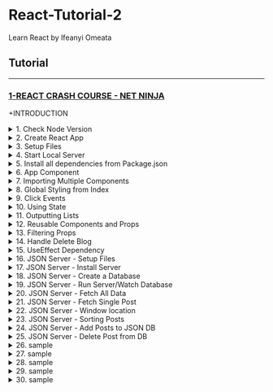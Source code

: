 # React-Tutorial-2
Learn React by Ifeanyi Omeata

## Tutorial

---

### [1-REACT CRASH COURSE - NET NINJA](#)

+INTRODUCTION

<details>
  <summary>1. Check Node Version</summary>

```bash
node -v
```

</details>

<details>
  <summary>2. Create React App</summary>

```bash
npx create-react-app dojo-blog
```

</details>

<details>
  <summary>3. Setup Files</summary>

Index.js:

```Javascript
import React from 'react';
import ReactDOM from 'react-dom/client';
import './index.css';
import App from './App';

const root = ReactDOM.createRoot(document.getElementById('root'));
root.render(
  <React.StrictMode>
    <App />
  </React.StrictMode>
);

```

App.js:

```Javascript
import logo from './logo.svg';
import './App.css';

function App() {
  return (
    <div className="App">
      <header className="App-header">
        <img src={logo} className="App-logo" alt="logo" />
        <p>
          Edit <code>src/App.js</code> and save to reload.
        </p>
        <a
          className="App-link"
          href="https://reactjs.org"
          target="_blank"
          rel="noopener noreferrer"
        >
          Learn React
        </a>
      </header>
    </div>
  );
}

export default App;

```

Index.html:

```HTML
<!DOCTYPE html>
<html lang="en">
  <head>
    <meta charset="utf-8" />
    <link rel="icon" href="%PUBLIC_URL%/favicon.ico" />
    <meta name="viewport" content="width=device-width, initial-scale=1" />
    <meta name="theme-color" content="#000000" />
    <meta
      name="description"
      content="Web site created using create-react-app"
    />
    <link rel="apple-touch-icon" href="%PUBLIC_URL%/logo192.png" />
    <!--
      manifest.json provides metadata used when your web app is installed on a
      user's mobile device or desktop. See https://developers.google.com/web/fundamentals/web-app-manifest/
    -->
    <link rel="manifest" href="%PUBLIC_URL%/manifest.json" />
    <!--
      Notice the use of %PUBLIC_URL% in the tags above.
      It will be replaced with the URL of the `public` folder during the build.
      Only files inside the `public` folder can be referenced from the HTML.

      Unlike "/favicon.ico" or "favicon.ico", "%PUBLIC_URL%/favicon.ico" will
      work correctly both with client-side routing and a non-root public URL.
      Learn how to configure a non-root public URL by running `npm run build`.
    -->
    <title>React App</title>
  </head>
  <body>
    <noscript>You need to enable JavaScript to run this app.</noscript>
    <div id="root"></div>
    <!--
      This HTML file is a template.
      If you open it directly in the browser, you will see an empty page.

      You can add webfonts, meta tags, or analytics to this file.
      The build step will place the bundled scripts into the <body> tag.

      To begin the development, run `npm start` or `yarn start`.
      To create a production bundle, use `npm run build` or `yarn build`.
    -->
  </body>
</html>

```

</details>

<details>
  <summary>4. Start Local Server</summary>

```bash
npm run start
```

```Javascript
// Compiled successfully!

// You can now view dojo-blog in the browser.

//   Local:            http://localhost:3000
//   On Your Network:  http://192.168.178.68:3000

// Note that the development build is not optimized.
// To create a production build, use npm run build.

// webpack compiled successfully

```

</details>

<details>
  <summary>5. Install all dependencies from Package.json</summary>

```bash
npm install
```

</details>

<details>
  <summary>6. App Component</summary>

App.js:

```Javascript
import './App.css';

function App() {
  const title = 'Welcome to the new blog';
  const likes = 50;
  const person = { name: 'yoshi' , age: 30 };
  const link = 'http://www.google.com';

  return (
    <div className="App">
      <header className="App-header">
        <h1>App Component</h1>
        <h2>{ title}</h2>
        <p>Liked { likes } times</p>
        <p>{ person.name }</p>
        <p>{ 10 }</p>
        <p>{ "hello, ninjas" }</p>
        <p>{ [1,2,3,4,5] }</p>
        <p>{Math.random() * 10 }</p>

        <a href={link}>Google Site</a>
      </header>
    </div>
  );
}

export default App;
```

</details>

<details>
  <summary>7. Importing Multiple Components</summary>

App.js:

```Javascript
import './App.css';
import Navbar from './components/Navbar';
import Home from './components/Home';

function App() {

  return (
    <div className="App">
      <Navbar />
      <header className="content">
        <Home />
      </header>
    </div>
  );
}

export default App;
```

Navbar.js:

```Javascript
const Navbar = () => {
    return (
        <nav className="navbar">
            <h1>The Dojo Blog</h1>
            <div className="links">
                <a href="/">Home</a>
                <a href="/create" style={{
                    color: "white",
                    backgroundColor: "#f1356d",
                    borderRadius: "8px",
                    padding: "5px",
                    textDecoration: "none"
                }}>New Blog</a>
            </div>
        </nav>
    );
}

export default Navbar;
```

Home.js:

```Javascript
const Home = ()=> {
    return (
        <div className="home">
            <h2>This is the Homepage</h2>
        </div>
    );
}

export default Home;
```

</details>

<details>
  <summary>8. Global Styling from Index</summary>

Index.js:

```Javascript
import React from 'react';
import ReactDOM from 'react-dom/client';
import './index.css';
import App from './App';

const root = ReactDOM.createRoot(document.getElementById('root'));
root.render(
  <React.StrictMode>
    <App />
  </React.StrictMode>
);

```

App.js:

```Javascript
import Navbar from './components/Navbar';
import Home from './components/Home';

function App() {

  return (
    <div className="App">
      <Navbar />
      <header className="content">
        <Home />
      </header>
    </div>
  );
}

export default App;
```

Index.css:

```CSS
@import url('https://fonts.googleapis.com/css2?family=Quicksand:wght@300;400;500;600;700&display=swap');

/* base styles */
* {
  margin: 0;
  font-family: "Quicksand";
  color: #333;
}
.navbar {
  padding: 20px;
  display: flex;
  align-items: center;
  max-width: 600px;
  margin: 0 auto;
  border-bottom: 1px solid #f2f2f2;
}
.navbar h1 {
  color: #f1356d;
}
.navbar .links {
  margin-left: auto;
}
.navbar a {
  margin-left: 16px;
  text-decoration: none;
  padding: 6px;
}
.navbar a:hover {
  color: #f1356d;
}
.content {
  max-width: 600px;
  margin: 40px auto;
  padding: 20px;
}

```

</details>

<details>
  <summary>9. Click Events</summary>

Home.js:

```Javascript
const Home = ()=> {

    const handleClick = (e) => {
        console.log('hello, ninjas', e.target);
    }

    return (
        <div className="home">
            <h2>This is the Homepage</h2>
            <button onClick={handleClick}>Click me</button>
        </div>
    );
}

export default Home;
```

```Javascript
// hello, ninjas <button>Click me Again</button>
```

```Javascript
const Home = ()=> {

    const handleClick = (e) => {
        console.log('hello, ninjas', e.target);
    }

    const handleClickAgain = (e, name) => {
        console.log('hello ' + name);
        console.log(e.target);
    }

    return (
        <div className="home">
            <h2>This is the Homepage</h2>
            <button onClick={handleClick}>Click me</button>
            <button onClick={(e)=>handleClickAgain(e, 'Ben')}>Click me Again</button>
        </div>
    );
}

export default Home;
```

```Javascript
// hello Ben
// <button>Click me Again</button>
```

</details>

<details>
  <summary>10. Using State</summary>

Home.js:

```Javascript
import {useState} from 'react';

const Home = () => {

    const [name, setName] = useState('Andrew');

    const handleClick = (e) => {
        setName(e.target.value);
    }

    return (
        <div className="home">
            <h2>This is the Homepage</h2>
            <p>{name}</p>
            <button value='Mike' onClick={handleClick}>Click me</button>
        </div>
    );
}

export default Home;
```

```Javascript
import {useState} from 'react';

const Home = () => {

    const [name, setName] = useState('Andrew');
    const [age, setAge] = useState(25);

    const handleClick = (e) => {
        setName('Mike');
        setAge(30);
    }

    return (
        <div className="home">
            <h2>This is the Homepage</h2>
            <p>{ name } is { age } years old</p>
            <button onClick={handleClick}>Click me</button>
        </div>
    );
}

export default Home;
```

</details>

<details>
  <summary>11. Outputting Lists</summary>

Home.js:

```Javascript
import {useState} from 'react';

const Home = () => {

    const [blogs, setBlogs] = useState([
        {title: 'My new website', body: 'lorem ipsum...', author: 'mario', id: 1},
        {title: 'Welcome party!', body: 'lorem ipsum...', author: 'yoshi', id: 2},
        {title: 'Web dev top tips', body: 'lorem ipsum...', author: 'mario', id: 3}
    ]);

    return (
        <div className="home">
            {blogs.map((blog) => (
                <div className="blog-preview" key={blog.id}>
                    <h2>{ blog.title }</h2>
                    <p>Written by { blog.author }</p>
                </div>
            ))}
        </div>
    );
}

export default Home;
```

Index.css:

```css

/* blog previews / list */
.blog-preview {
  padding: 10px 16px;
  margin: 20px 0;
  border-bottom: 1px solid #fafafa;
}
.blog-preview:hover {
  box-shadow: 1px 3px 5px rgba(0,0,0,0.1);
}
.blog-preview h2 {
  font-size: 20px;
  color: #f1356d;
  margin-bottom: 8px;
}
```

</details>

<details>
  <summary>12. Reusable Components and Props</summary>

Home.js:

```Javascript
import {useState} from 'react';
import BlogList from './BlogList';

const Home = () => {

    const [blogs, setBlogs] = useState([
        {title: 'My new website', body: 'lorem ipsum...', author: 'mario', id: 1},
        {title: 'Welcome party!', body: 'lorem ipsum...', author: 'yoshi', id: 2},
        {title: 'Web dev top tips', body: 'lorem ipsum...', author: 'mario', id: 3}
    ]);

    return (
        <BlogList blogs={blogs} title="All Blogs!" />
    );
}

export default Home;
```

BlogList.js:

```Javascript
import React from 'react';

const BlogList = ({blogs, title}) => {
    // const blogs = props.blogs;
    // const title = props.title;

    return (
        <div className="home">
            <h2>{ title }</h2>
            {blogs.map((blog) => (
                <div className="blog-preview" key={blog.id}>
                    <h2>{ blog.title }</h2>
                    <p>Written by { blog.author }</p>
                </div>
            ))}
        </div>
     );
}

export default BlogList;
```

</details>

<details>
  <summary>13. Filtering Props</summary>

Home.js:

```Javascript
import {useState} from 'react';
import BlogList from './BlogList';

const Home = () => {

    const [blogs, setBlogs] = useState([
        {title: 'My new website', body: 'lorem ipsum...', author: 'mario', id: 1},
        {title: 'Welcome party!', body: 'lorem ipsum...', author: 'yoshi', id: 2},
        {title: 'Web dev top tips', body: 'lorem ipsum...', author: 'mario', id: 3}
    ]);

    return (
        <BlogList blogs={blogs.filter((blog) => blog.author === 'mario')} title="All Blogs!" />
    );
}

export default Home;
```

</details>

<details>
  <summary>14. Handle Delete Blog</summary>

Home.js:

```Javascript
import {useState} from 'react';
import BlogList from './BlogList';

const Home = () => {

    const [blogs, setBlogs] = useState([
        {title: 'My new website', body: 'lorem ipsum...', author: 'mario', id: 1},
        {title: 'Welcome party!', body: 'lorem ipsum...', author: 'yoshi', id: 2},
        {title: 'Web dev top tips', body: 'lorem ipsum...', author: 'mario', id: 3}
    ]);

    const handleDelete = (id)=> {
        const newBlogs = blogs.filter(blog => blog.id !== id);
        setBlogs(newBlogs);
    }

    return (
        <div className="home">
            <BlogList blogs={blogs} title="All Blogs!" handleDelete={handleDelete}/>
        </div>
    );
}

export default Home;
```

BlogList.js:

```Javascript
import React from 'react';

const BlogList = ({blogs, title, handleDelete}) => {

    return (
        <div className="blog-list">
            <h2>{ title }</h2>
            {blogs.map((blog) => (
                <div className="blog-preview" key={blog.id}>
                    <h2>{ blog.title }</h2>
                    <p>Written by { blog.author }</p>
                    <button onClick={()=>handleDelete(blog.id)}>Delete Blog</button>
                </div>
            ))}
        </div>
     );
}

export default BlogList;
```

</details>

<details>
  <summary>15. UseEffect Dependency</summary>

Home.js:

```Javascript
import { useEffect, useState } from "react";
import BlogList from "./BlogList";

const Home = () => {
    const [blogs, setBlogs] = useState([
        { title: "My new website", body: "lorem ipsum...", author: "mario", id: 1 },
        { title: "Welcome party!", body: "lorem ipsum...", author: "yoshi", id: 2 },
        { title: "Web dev top tips", body: "lorem ipsum...", author: "mario", id: 3},
    ]);

    const [name, setName] = useState('mario');

    const handleDelete = (id) => {
        const newBlogs = blogs.filter((blog) => blog.id !== id);
        setBlogs(newBlogs);
    };

    useEffect(() => {
        console.log("use effect ran");
        console.log(name);
    },[name]);

    return (
        <div className="home">
            <BlogList blogs={blogs} title="All Blogs!" handleDelete={handleDelete} />
            <button onClick={() => setName('luigi')}>change name</button>
            <p>{ name }</p>
        </div>
    );
};

export default Home;
```

</details>

<details>
  <summary>16. JSON Server - Setup Files</summary>

index.html:

```html
<html lang="en">
<head>
  <meta charset="UTF-8">
  <meta name="viewport" content="width=device-width, initial-scale=1.0">
  <link rel="stylesheet" href="styles.css">
  <title>JSON Server</title>
</head>
<body>

  <nav>
    <h1>All Blogs</h1>
    <a href="/create.html">Add a new blog</a>
  </nav>

  <div class="blogs">
    <!-- inject blogs here from js -->
  </div>

  <script src="js/index.js"></script>
</body>
</html>
```

create.html:

```html
<html lang="en">
<head>
  <meta charset="UTF-8">
  <meta name="viewport" content="width=device-width, initial-scale=1.0">
  <link rel="stylesheet" href="styles.css">
  <title>JSON Server</title>
</head>
<body>

  <h1>Create a New Blog</h1>

  <form>
    <input type="text" name="title" required placeholder="Blog title">
    <textarea name="body" required placeholder="Blog body"></textarea>
    <button>Create</button>
  </form>

  <script src="js/create.js"></script>
</body>
</html>
```

details.html:

```html
<html lang="en">
<head>
  <meta charset="UTF-8">
  <meta name="viewport" content="width=device-width, initial-scale=1.0">
  <link rel="stylesheet" href="styles.css">
  <title>JSON Server</title>
</head>
<body>

  <div class="details">
    <!-- inject blog details here -->
  </div>

  <script src="js/details.js"></script>
</body>
</html>
```

styles.css:

```css
@import url('https://fonts.googleapis.com/css2?family=Roboto:wght@300;400;500;700&display=swap');

/* base styles */
body {
  background: #eee;
  font-family: 'Roboto';
  color: #444;
  max-width: 960px;
  margin: 100px auto;
  padding: 10px;
}
nav {
  display: flex;
  justify-content: space-between;
}
nav h1 {
  margin: 0;
}
nav a {
  color: white;
  text-decoration: none;
  background: #36cca2;
  padding: 10px;
  border-radius: 10px;
}
form {
  max-width: 500px;
}
input, textarea {
  display: block;
  margin: 16px 0;
  padding: 6px 10px;
  width: 100%;
  border: 1px solid #ddd;
  font-family: 'Roboto';
}
textarea {
  min-height:200px;
}
```

js/index.js

```Javascript
// javascript for index.html
```

js/create.js:

```Javascript
// javascript for create.html
```

js/details.js:

```Javascript
// javascript for details.html
```

</details>

<details>
  <summary>17. JSON Server - Install Server</summary>

```bash
# Install JSON Server Globally
npm install -g json-server

# #Install JSON Server Locally
npm install json-server

# Check JSON Server version
json-server --version

# Run JSON server
json-server --watch db.json
json-server --watch db.json --port 3004
```

</details>

<details>
  <summary>18. JSON Server - Create a Database</summary>

data/db.json:

```Json
{
  "posts": [
    {
      "id": 1,
      "likes": 30,
      "title": "Welcome to the new blog",
      "body": "Lorem ninja ipsum dolor sit amet, consectetuer adipiscing elit, sed diam nonummy nibh euismod tincidunt ut laoreet dolore magna aliquam erat volutpat."
    },
    {
      "id": 2,
      "likes": 15,
      "title": "How to be a Net Ninja",
      "body": "Lorem ninja ipsum dolor sit amet, consectetuer adipiscing elit, sed diam nonummy nibh euismod tincidunt ut laoreet dolore magna aliquam erat volutpat."
    },
    {
      "title": "New Vue course coming soon!",
      "body": "Lorem ninja ipsum dolor sit amet, consectetuer adipiscing elit, sed diam nonummy nibh euismod tincidunt ut laoreet dolore magna aliquam erat volutpat.",
      "likes": 20,
      "id": 3
    },
    {
      "title": "Mario Kart Live review",
      "body": "Lorem ninja ipsum dolor sit amet, consectetuer adipiscing elit, sed diam nonummy nibh euismod tincidunt ut laoreet dolore magna aliquam erat volutpat.",
      "likes": 69,
      "id": 4
    }
  ],
  "polls": [
    {
      "id": 1,
      "question": "Do you prefer Vue or React?",
      "answerA": "Vue",
      "answerB": "React"
    }
  ]
}

```

</details>

<details>
  <summary>19. JSON Server - Run Server/Watch Database</summary>

```bash
# Run JSON server
json-server --watch data/db.json
json-server --watch data/db.json --port 3004
```

```javascript
// \{^_^}/ hi!

//   Loading data/db.json
//   Done

//   Resources
//   http://localhost:3000/posts
//   http://localhost:3000/polls

//   Home
//   http://localhost:3000

//   Type s + enter at any time to create a snapshot of the database
//   Watching...
```

</details>

<details>
  <summary>20. JSON Server - Fetch All Data</summary>

Index.html:

```html
<html lang="en">
<head>
  <meta charset="UTF-8">
  <meta name="viewport" content="width=device-width, initial-scale=1.0">
  <link rel="stylesheet" href="styles.css">
  <title>JSON Server</title>
</head>
<body>

  <nav>
    <h1>All Blogs</h1>
    <a href="/create.html">Add a new blog</a>
  </nav>

  <div class="blogs">
    <!-- inject blogs here from js -->
  </div>

  <script src="js/index.js"></script>
</body>
</html>
```

js/index.js:

```javascript
// javascript for index.html
const container = document.querySelector('.blogs');
const pathname = window.location.pathname;
const filename = pathname.slice(pathname.lastIndexOf('/') + 1);
const dirname = pathname.slice(0, pathname.lastIndexOf('/'));

const renderPosts = async () => {
  let uri = 'http://localhost:3000/posts';

  const res = await fetch(uri);
  const posts = await res.json();

  let template = '';
  posts.forEach(post => {
    template += `
      <div class="post">
        <h2>${post.title}</h2>
        <p><small>${post.likes} likes</small></p>
        <p>${post.body.slice(0, 200)}...</p>
        <a href="${dirname}/details.html?id=${post.id}">Read more</a>
      </div>
    `
  });

  container.innerHTML = template;
}

window.addEventListener('DOMContentLoaded', () => renderPosts());
```

styles.css:

```css
/* post list */
.post {
  padding: 16px;
  background: white;
  border-radius: 10px;
  margin: 20px 0;
}
.post h2 {
  margin: 0;
}
.post p {
  margin-top: 0;
}
.post a {
  color: #36cca2;
}

```

</details>

<details>
  <summary>21. JSON Server - Fetch Single Post </summary>

details.html:

```html
<html lang="en">
<head>
  <meta charset="UTF-8">
  <meta name="viewport" content="width=device-width, initial-scale=1.0">
  <link rel="stylesheet" href="styles.css">
  <title>JSON Server</title>
</head>
<body>

  <div class="details">
    <!-- inject blog details here -->
  </div>

  <script src="js/details.js"></script>
</body>
</html>
```

js/details.js:

```javascript
// javascript for details.html
const id = new URLSearchParams(window.location.search).get('id');
const container = document.querySelector('.details');
const pathname = window.location.pathname;
const filename = pathname.slice(pathname.lastIndexOf('/') + 1);
const dirname = pathname.slice(0, pathname.lastIndexOf('/'));

const renderDetails = async () => {
  const res = await fetch('http://localhost:3000/posts/' + id);
  if (!res.ok) {
    window.location.replace(`${dirname}/index.html`);
  }
  const post = await res.json();

  const template = `
    <h1>${post.title}</h1>
    <p>${post.body}</p>
  `

  container.innerHTML = template;
}

window.addEventListener('DOMContentLoaded', renderDetails);

```

</details>

<details>
  <summary>22. JSON Server - Window location</summary>

```javascript
// window.location.href returns the href (URL) of the current page
// window.location.hostname returns the domain name of the web host
// window.location.pathname returns the path and filename of the current page
// window.location.protocol returns the web protocol used (http: or https:)
// window.location.assign() loads a new document
```

```Javascript
const pathname = window.location.pathname;
const filename = pathname.slice(pathname.lastIndexOf('/') + 1);
const dirname = pathname.slice(0, pathname.lastIndexOf('/'));
```

</details>

<details>
  <summary>23. JSON Server - Sorting Posts</summary>

```Javascript
let uri = 'http://localhost:3000/posts?_sort=likes&_order=desc';
```

Index.js:

```Javascript
// javascript for index.html
const container = document.querySelector('.blogs');
const pathname = window.location.pathname;
const filename = pathname.slice(pathname.lastIndexOf('/') + 1);
const dirname = pathname.slice(0, pathname.lastIndexOf('/'));

const renderPosts = async () => {
  let uri = 'http://localhost:3000/posts?_sort=likes&_order=desc';

  const res = await fetch(uri);
  const posts = await res.json();

  let template = '';
  posts.forEach(post => {
    template += `
      <div class="post">
        <h2>${post.title}</h2>
        <p><small>${post.likes} likes</small></p>
        <p>${post.body.slice(0, 200)}...</p>
        <a href="${dirname}/details.html?id=${post.id}">Read more</a>
      </div>
    `
  });

  container.innerHTML = template;
}

window.addEventListener('DOMContentLoaded', () => renderPosts());
```

</details>

<details>
  <summary>24. JSON Server - Add Posts to JSON DB</summary>

create.html:

```html
<html lang="en">
<head>
  <meta charset="UTF-8">
  <meta name="viewport" content="width=device-width, initial-scale=1.0">
  <link rel="stylesheet" href="styles.css">
  <title>JSON Server</title>
</head>
<body>

  <h1>Create a New Blog</h1>

  <form>
    <input type="text" name="title" required placeholder="Blog title">
    <textarea name="body" required placeholder="Blog body"></textarea>
    <button>Create</button>
  </form>

  <script src="js/create.js"></script>
</body>
</html>
```

create.js:

```javascript
// javascript for create.html

const form = document.querySelector('form');

const pathname = window.location.pathname;
const filename = pathname.slice(pathname.lastIndexOf('/') + 1);
const dirname = pathname.slice(0, pathname.lastIndexOf('/'));

const createPost = async (e) => {
  e.preventDefault();

  const doc = {
    title: form.title.value,
    body: form.body.value,
    likes: 0,
  }

  await fetch('http://localhost:3000/posts', {
    method: 'POST',
    body: JSON.stringify(doc),
    headers: { 'Content-Type': 'application/json' }
  })

  window.location.replace(`${dirname}/index.html`);
}

form.addEventListener('submit', createPost);

```

</details>

<details>
  <summary>25. JSON Server - Delete Post from DB</summary>



```Javascript

```

```Javascript

```

```Javascript

```

</details>

<details>
  <summary>26. sample</summary>



```Javascript

```

```Javascript

```

```Javascript

```

</details>

<details>
  <summary>27. sample</summary>



```Javascript

```

```Javascript

```

```Javascript

```

</details>

<details>
  <summary>28. sample</summary>



```Javascript

```

```Javascript

```

```Javascript

```

</details>

<details>
  <summary>29. sample</summary>



```Javascript

```

```Javascript

```

```Javascript

```

</details>

<details>
  <summary>30. sample</summary>



```Javascript

```

```Javascript

```

```Javascript

```

</details>

